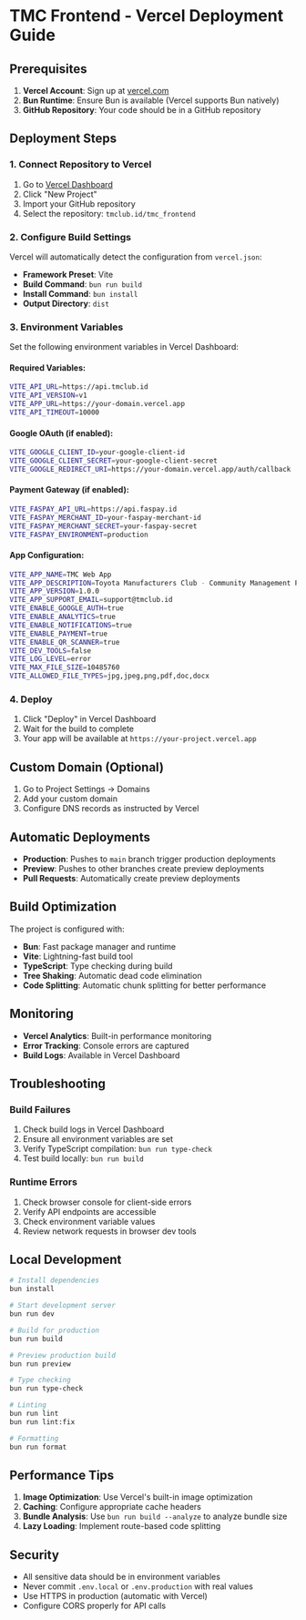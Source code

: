 # TMC Frontend - Vercel Deployment Guide

## Prerequisites

1. **Vercel Account**: Sign up at [vercel.com](https://vercel.com)
2. **Bun Runtime**: Ensure Bun is available (Vercel supports Bun natively)
3. **GitHub Repository**: Your code should be in a GitHub repository

## Deployment Steps

### 1. Connect Repository to Vercel

1. Go to [Vercel Dashboard](https://vercel.com/dashboard)
2. Click "New Project"
3. Import your GitHub repository
4. Select the repository: `tmclub.id/tmc_frontend`

### 2. Configure Build Settings

Vercel will automatically detect the configuration from `vercel.json`:

- **Framework Preset**: Vite
- **Build Command**: `bun run build`
- **Install Command**: `bun install`
- **Output Directory**: `dist`

### 3. Environment Variables

Set the following environment variables in Vercel Dashboard:

#### Required Variables:
```bash
VITE_API_URL=https://api.tmclub.id
VITE_API_VERSION=v1
VITE_APP_URL=https://your-domain.vercel.app
VITE_API_TIMEOUT=10000
```

#### Google OAuth (if enabled):
```bash
VITE_GOOGLE_CLIENT_ID=your-google-client-id
VITE_GOOGLE_CLIENT_SECRET=your-google-client-secret
VITE_GOOGLE_REDIRECT_URI=https://your-domain.vercel.app/auth/callback
```

#### Payment Gateway (if enabled):
```bash
VITE_FASPAY_API_URL=https://api.faspay.id
VITE_FASPAY_MERCHANT_ID=your-faspay-merchant-id
VITE_FASPAY_MERCHANT_SECRET=your-faspay-secret
VITE_FASPAY_ENVIRONMENT=production
```

#### App Configuration:
```bash
VITE_APP_NAME=TMC Web App
VITE_APP_DESCRIPTION=Toyota Manufacturers Club - Community Management Platform
VITE_APP_VERSION=1.0.0
VITE_APP_SUPPORT_EMAIL=support@tmclub.id
VITE_ENABLE_GOOGLE_AUTH=true
VITE_ENABLE_ANALYTICS=true
VITE_ENABLE_NOTIFICATIONS=true
VITE_ENABLE_PAYMENT=true
VITE_ENABLE_QR_SCANNER=true
VITE_DEV_TOOLS=false
VITE_LOG_LEVEL=error
VITE_MAX_FILE_SIZE=10485760
VITE_ALLOWED_FILE_TYPES=jpg,jpeg,png,pdf,doc,docx
```

### 4. Deploy

1. Click "Deploy" in Vercel Dashboard
2. Wait for the build to complete
3. Your app will be available at `https://your-project.vercel.app`

## Custom Domain (Optional)

1. Go to Project Settings → Domains
2. Add your custom domain
3. Configure DNS records as instructed by Vercel

## Automatic Deployments

- **Production**: Pushes to `main` branch trigger production deployments
- **Preview**: Pushes to other branches create preview deployments
- **Pull Requests**: Automatically create preview deployments

## Build Optimization

The project is configured with:

- **Bun**: Fast package manager and runtime
- **Vite**: Lightning-fast build tool
- **TypeScript**: Type checking during build
- **Tree Shaking**: Automatic dead code elimination
- **Code Splitting**: Automatic chunk splitting for better performance

## Monitoring

- **Vercel Analytics**: Built-in performance monitoring
- **Error Tracking**: Console errors are captured
- **Build Logs**: Available in Vercel Dashboard

## Troubleshooting

### Build Failures

1. Check build logs in Vercel Dashboard
2. Ensure all environment variables are set
3. Verify TypeScript compilation: `bun run type-check`
4. Test build locally: `bun run build`

### Runtime Errors

1. Check browser console for client-side errors
2. Verify API endpoints are accessible
3. Check environment variable values
4. Review network requests in browser dev tools

## Local Development

```bash
# Install dependencies
bun install

# Start development server
bun run dev

# Build for production
bun run build

# Preview production build
bun run preview

# Type checking
bun run type-check

# Linting
bun run lint
bun run lint:fix

# Formatting
bun run format
```

## Performance Tips

1. **Image Optimization**: Use Vercel's built-in image optimization
2. **Caching**: Configure appropriate cache headers
3. **Bundle Analysis**: Use `bun run build --analyze` to analyze bundle size
4. **Lazy Loading**: Implement route-based code splitting

## Security

- All sensitive data should be in environment variables
- Never commit `.env.local` or `.env.production` with real values
- Use HTTPS in production (automatic with Vercel)
- Configure CORS properly for API calls